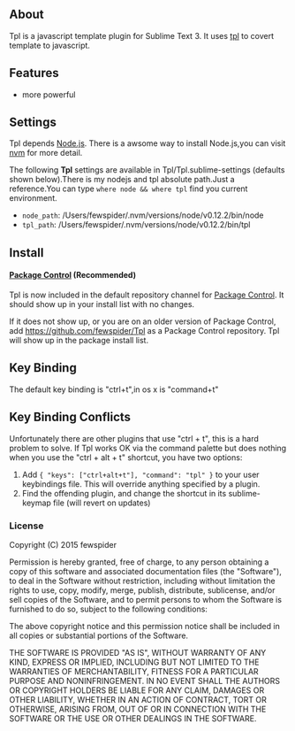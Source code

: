## About
Tpl is a javascript template plugin for Sublime Text 3.
It uses [tpl](https://github.com/caolvchong/tpl) to covert template to javascript.

## Features
* more powerful

## Settings
Tpl depends [Node.js](https://github.com/joyent/node).
There is a awsome way to install Node.js,you can visit [nvm](https://github.com/creationix/nvm) for more detail.

The following **Tpl** settings are available in Tpl/Tpl.sublime-settings (defaults shown below).There is my nodejs and tpl absolute path.Just a reference.You can type `where node && where tpl` find  you current environment.

* `node_path`: /Users/fewspider/.nvm/versions/node/v0.12.2/bin/node
* `tpl_path`: /Users/fewspider/.nvm/versions/node/v0.12.2/bin/tpl

## Install
#### [Package Control](https://github.com/wbond/sublime_package_control) (Recommended)
Tpl is now included in the default repository channel for [Package Control](https://github.com/wbond/sublime_package_control). It should show up in your install list
with no changes.

If it does not show up, or you are on an older version of Package Control,
add https://github.com/fewspider/Tpl as a Package Control repository. Tpl will show up in the
package install list.

## Key Binding

The default key binding is "ctrl+t",in os x is "command+t"

## Key Binding Conflicts

Unfortunately there are other plugins that use "ctrl + t", this is a hard problem to solve. If Tpl works
OK via the command palette but does nothing when you use the "ctrl + alt + t" shortcut, you have two options:

1. Add ```{ "keys": ["ctrl+alt+t"], "command": "tpl" }``` to your user keybindings file. This will override anything specified by a plugin.
2. Find the offending plugin, and change the shortcut in its sublime-keymap file (will revert on updates)

### License
Copyright (C) 2015 fewspider

Permission is hereby granted, free of charge, to any person obtaining a copy of
this software and associated documentation files (the "Software"), to deal in
the Software without restriction, including without limitation the rights to
use, copy, modify, merge, publish, distribute, sublicense, and/or sell copies
of the Software, and to permit persons to whom the Software is furnished to do
so, subject to the following conditions:

The above copyright notice and this permission notice shall be included in all
copies or substantial portions of the Software.

THE SOFTWARE IS PROVIDED "AS IS", WITHOUT WARRANTY OF ANY KIND, EXPRESS OR
IMPLIED, INCLUDING BUT NOT LIMITED TO THE WARRANTIES OF MERCHANTABILITY,
FITNESS FOR A PARTICULAR PURPOSE AND NONINFRINGEMENT. IN NO EVENT SHALL THE
AUTHORS OR COPYRIGHT HOLDERS BE LIABLE FOR ANY CLAIM, DAMAGES OR OTHER
LIABILITY, WHETHER IN AN ACTION OF CONTRACT, TORT OR OTHERWISE, ARISING FROM,
OUT OF OR IN CONNECTION WITH THE SOFTWARE OR THE USE OR OTHER DEALINGS IN THE
SOFTWARE.
